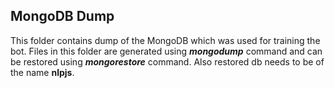 ## MongoDB Dump
This folder contains dump of the MongoDB which was used for training the bot.
Files in this folder are generated using **_mongodump_** command and can be restored using **_mongorestore_** command.
Also restored db needs to be of the name **nlpjs**.
